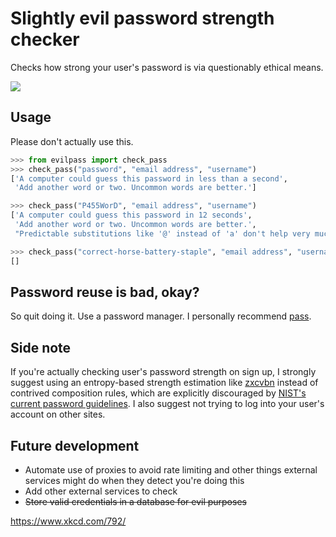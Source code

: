 # Slightly evil password strength checker

Checks how strong your user's password is via questionably ethical means.

![](https://sr.ht/sHst.gif)

## Usage

Please don't actually use this.

```python
>>> from evilpass import check_pass
>>> check_pass("password", "email address", "username")
['A computer could guess this password in less than a second',
 'Add another word or two. Uncommon words are better.']

>>> check_pass("P455WorD", "email address", "username")
['A computer could guess this password in 12 seconds',
 'Add another word or two. Uncommon words are better.',
 "Predictable substitutions like '@' instead of 'a' don't help very much."]

>>> check_pass("correct-horse-battery-staple", "email address", "username")
[]
```

## Password reuse is bad, okay?

So quit doing it. Use a password manager. I personally recommend
[pass](https://www.passwordstore.org/).

## Side note

If you're actually checking user's password strength on sign up, I strongly
suggest using an entropy-based strength estimation like [zxcvbn][]
instead of contrived composition rules, which are explicitly discouraged
by [NIST's current password guidelines][breakdown]. I also
suggest not trying to log into your user's account on other sites.

[zxcvbn]: https://github.com/dropbox/zxcvbn
[breakdown]: https://www.iansresearch.com/insights/blog/blog-insights/2016/08/24/ians-faculty-break-down-nist-s-proposed-new-password-guidelines

## Future development

* Automate use of proxies to avoid rate limiting and other things external
  services might do when they detect you're doing this
* Add other external services to check
* ~~Store valid credentials in a database for evil purposes~~

https://www.xkcd.com/792/
